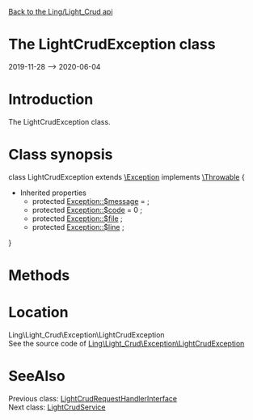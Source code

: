 [Back to the Ling/Light_Crud api](https://github.com/lingtalfi/Light_Crud/blob/master/doc/api/Ling/Light_Crud.md)



The LightCrudException class
================
2019-11-28 --> 2020-06-04






Introduction
============

The LightCrudException class.



Class synopsis
==============


class <span class="pl-k">LightCrudException</span> extends [\Exception](http://php.net/manual/en/class.exception.php) implements [\Throwable](http://php.net/manual/en/class.throwable.php) {

- Inherited properties
    - protected  [Exception::$message](#property-message) =  ;
    - protected  [Exception::$code](#property-code) = 0 ;
    - protected  [Exception::$file](#property-file) ;
    - protected  [Exception::$line](#property-line) ;

}






Methods
==============






Location
=============
Ling\Light_Crud\Exception\LightCrudException<br>
See the source code of [Ling\Light_Crud\Exception\LightCrudException](https://github.com/lingtalfi/Light_Crud/blob/master/Exception/LightCrudException.php)



SeeAlso
==============
Previous class: [LightCrudRequestHandlerInterface](https://github.com/lingtalfi/Light_Crud/blob/master/doc/api/Ling/Light_Crud/CrudRequestHandler/LightCrudRequestHandlerInterface.md)<br>Next class: [LightCrudService](https://github.com/lingtalfi/Light_Crud/blob/master/doc/api/Ling/Light_Crud/Service/LightCrudService.md)<br>
